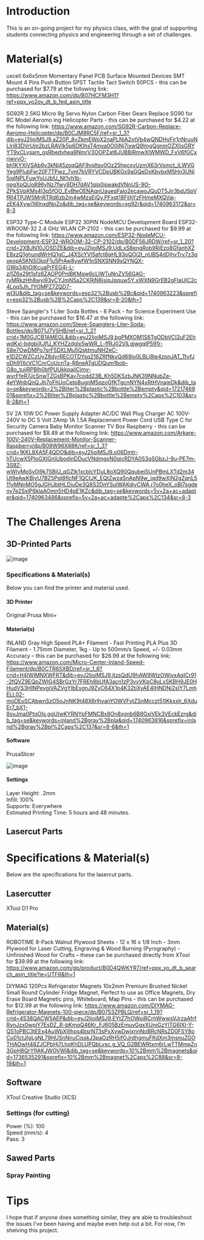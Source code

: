 

# Introduction

This is an on-going project for my physics class, with the goal of supporting students connecting physics and engineering through a set of challenges.

# Material(s)

uxcell 6x6x5mm Momentary Panel PCB Surface Mounted Devices SMT Mount 4 Pins Push Button SPST Tactile Tact Switch 50PCS  - this can be purchased for $7.79 at the following link: https://www.amazon.com/dp/B07HCFM3H1?ref=ppx_yo2ov_dt_b_fed_asin_title

SG92R 2.5KG Micro 9g Servo Nylon Carbon Fiber Gears Replace SG90 for RC Model Aeromo ing Helicopter Parts - this can be purchased for $4.22 at the following link: https://www.amazon.com/SG92R-Carbon-Replace-Aeromo-Helicopter/dp/B0CJM8RC5F/ref=sr_1_3?dib=eyJ2IjoiMSJ9.aZ20P_8vZkmEWpX2naPLNiA2xtVb4wQNDHvFir1nNruuNLIri83DVrUm2bzLRAVIk5p6DKIhsT4mva0O0iNj7ixwQ9lmgQgnmOZXIisGRYYT9xCLysam_gsRbedvhea9NmrV3OOPZat6JUBBiRmwXlWMWD_FxV6fGCxrjwvvO-bh1KYXiVSAb9v3kNI45zoqQAF9vqItsv0Oz25hpcxyUzmX63rVsmct_lLWVGYeg9PlubFer20F7TPwz_7vnt7bVRYVCDpUBKGx9aGQeDxKbvbxM5Hn3UNj5iqINPLFuwYoUJbfJ_Nt1yh1b-npgXpQUo896yNz7fwy9DH7dAV1qip0ipeakdVNnUS-9O-ZPkSVpKMs4I3q5fOO_EvBteOENAqnUaueqFaio2ecawoJQuDT5Jjr3bdJSpVfRI4TPJW5MnRTRd6zb2m4wMzsEjQy.PFxqt18FjjhYzFHmeMXQVaj-zEK4Xywi1l6lnxdNoZo&dib_tag=se&keywords=sg92r&qid=1740963172&sr=8-3

ESP32 Type-C Module ESP32 30PIN NodeMCU Development Board ESP32-WROOM-32 2.4 GHz WLAN CP-2102 - this can be purchased for $9.99 at the following link: https://www.amazon.com/ESP32-NodeMCU-Development-ESP32-WROOM-32-CP-2102/dp/B0DF56JRDW/ref=sr_1_20?crid=2XBJN10JOSDZE&dib=eyJ2IjoiMSJ9.UdLxS8engRob9RiEzo8GfanhXZE8xzQ1ghundWrHQ1gC_J4XScYVl5afct6qHL93oQOi2t_nUBS4dDjhvTrv7z3qxeopA5KNSOkpF1u5PrAw8ywfW1nSNXSNN9sQYNQX-GWq34hOIKcuaPrFEG4j-L-zI1Z6x29t1sfz6ZAOP0PnIBKMqw6cLlWTuNnZV56GAG-ryMRkzHh8wyi93yCYJmN5a2CKRjN8jsjpJqquw5Y.xWXN9GrEB2gFIaUIC2c4Loq5Jh_fYOMPZ7ZQD7-wI3U&dib_tag=se&keywords=esp32%2Busb%2Bc&qid=1740963223&sprefix=esp32%2Busb%2B%2Caps%2C139&sr=8-20&th=1

Steve Spangler's 1 Liter Soda Bottles - 6 Pack - for Science Experiment Use - this can be purchased for $16.47 at the following link: https://www.amazon.com/Steve-Spanglers-Liter-Soda-Bottles/dp/B071J7VSHB/ref=sr_1_2?crid=1M0GJCB1AMEGL&dib=eyJ2IjoiMSJ9.bgPMXOM1S6TgODbVCI2uF2EhwdKxl-bdgbiXJfU_KYHZzdglx5wWR_L-ffRJ02VlLgjwgqlP591r-S8e7OwDMPo7srF5DXLMu5QsktmuNH2eC-e1DZCWZCzUyZ8dyrRECOTDYsq216ZRfNkvQd69io0LBLj8Ie4zpnJAT_TtvfJoDh91XcVC1CnrCoUcnTa-R6neATgUDQum1bob-G8o_tuijRPBlh0bfPUUkkpajlCjmv-wvrFfeR7JcSnwTZGsBPKav7codd23B_Kh5DKSzbJNK39NNubZe-4eYWnbQnQ.Jh7oFhUoCetp8ugnM5qzoGfKTgcnNYN4xRtHVnaieDk&dib_tag=se&keywords=2%2Bliter%2Bplastic%2Bbottle%2Bempty&qid=1721746901&sprefix=2%2Bliter%2Bplastic%2Bbottle%2Bempty%2Caps%2C103&sr=8-2&th=1

5V 2A 10W DC Power Supply Adapter AC/DC Wall Plug Charger AC 100V-240V to DC 5 Volt 2Amp 1A 1.5A Replacement Power Cord USB Type C for Security Camera Baby Monitor Scanner TV Box Raspberry - this can be purchased for $8.49 at the following link: https://www.amazon.com/Arkare-100V-240V-Replacement-Monitor-Scanner-Raspberry/dp/B09W96X88K/ref=sr_1_3?crid=1KKL8XA5F4QDO&dib=eyJ2IjoiMSJ9.o06Dmtr-hTUcwX5PloGXIGnIUbodjnDDucVNdmgxN0qjcRDYA0S3qSGbzJ-9u-PE7m-3S8Z-wWIyMpSy0j9k7SBiU_qGZIk1xcblcYDuL8oXQ90Qqubei5UnPBmLXTd2m34Ut9eAwKBjvU7BZ5Pql8flcNF1QCtJK_EQtZwzaSnApN9w_jqd9wXjN2gZqnL511yMNnMO5gJGHJbtHLDiuDe3Q8S2DnYSulWAKdivCWA.r7o0heX_oBl7sgdeny7e2SxlP6klaAOmn5HD4pE1KZc&dib_tag=se&keywords=5v+2a+ac+adapter&qid=1740963486&sprefix=5v+2a+ac+adapte%2Caps%2C134&sr=8-3

# The Challenges Arena

## 3D-Printed Parts

![image](https://github.com/user-attachments/assets/7efa9d2a-d2e1-4c45-a655-ee21e8b9ea24)

### Specifications & Material(s)
Below you can find the printer and material used.
#### 3D Printer
 Original Prusa Mini+
#### Material(s)

INLAND Gray High Speed PLA+ Filament - Fast Printing PLA Plus 3D Filament - 1.75mm Diameter, 1kg - Up to 500mm/s Speed, +/- 0.03mm Accuracy – this can be purchased for $26.99 at the following link: https://www.amazon.com/Micro-Center-Inland-Speed-Filament/dp/B0CTR6SXBD/ref=sr_1_6?crid=H4IWIMNXWFRT&dib=eyJ2IjoiMSJ9.jtzsQdU9hAW9WIzOWiyxAqICr91-2fQVZ9EQpZWIG4SBrGzYr7FREh8bUfA3acn1zP3vvVKpC8uLxSKBH9JE0HHudVS3HINPevgjVAZVgYIbEsgnJ9ZyC64X1p4K32tjXyAE4IHNDNj2sIY7LmhELL02-moDEuSCAbwnSzO5oJnNK9t48X6rlhvanYOWVFytZSnMcczt51IKkxxIr_6XduEr7_bX1-8svJma0PtqOIs.ggUIwKYRNYpFMNCBx8On8xgnb6B8GxjVEk3VEckEzrg&dib_tag=se&keywords=inland%2Bgray%2Bpla&qid=1740963816&sprefix=inland%2Bgray%2Bpl%2Caps%2C137&sr=8-6&th=1

#### Software
 PrusaSlicer
 
![image](https://github.com/user-attachments/assets/16f9d201-4cf2-425c-83e7-7f85e8d8aec7)

#### Settings
  Layer Height: .2mm \
  Infill: 100% \
  Supports: Everywhere \
  Estimated Printing Time: 5 hours and 48 minutes.

## Lasercut Parts

# Specifications & Material(s)
Below are the specifications for the lasercut parts.
## Lasercutter
 XTool D1 Pro
## Material(s)

ROBOTIME 8-Pack Walnut Plywood Sheets - 12 x 16 x 1/8 Inch - 3mm Plywood for Laser Cutting, Engraving & Wood Burning (Pyrography) - Unfinished Wood for Crafts  – these can be purchased directly from XTool for $39.99 at the following link: https://www.amazon.com/gp/product/B0D4QWKYR7/ref=ppx_yo_dt_b_search_asin_title?ie=UTF8&th=1

DIYMAG 120Pcs Refrigerator Magnets 10x2mm Premium Brushed Nickel Small Round Cylinder Fridge Magnet, Perfect to use as Office Magnets, Dry Erase Board Magnetic pins, Whiteboard, Map Pins - this can be purchased for $12.99 at the following link: https://www.amazon.com/DIYMAG-Refrigerator-Magnets-100-piece/dp/B0753ZPBLQ/ref=sr_1_19?crid=4S38QACW5AEP&dib=eyJ2IjoiMSJ9.EYtZ7hOWoiRCrhWwwsVJrzaAfrfRynJzx0wpiY7EsDZ_R-bKmqQ46Kr_FJ605BzEmuvGgxXUmGzYITG6lXI-Y-QS1oPBC3tEEx4AuWbXIllhps4bsrN73sPxXvwDwjxnnNoBRcNRsZD0FSY8oCu01ctJIgLgNL79HUSnNnuCjsskJ3paOzRH5ifOJrdhgmuFKdXm3msnuZGOTHAOwH48ZJCPbHj7LhqKhDLUPQbLvsc.g_VQ_G2BEWRtxm6rLwTTMmpZn3GpH8QrYflAKJWOVWI&dib_tag=se&keywords=10%2Bmm%2Bmagnets&qid=1736535291&sprefix=10%2Bmm%2Bmagnet%2Caps%2C88&sr=8-19&th=1
## Software
 XTool Creative Studio (XCS)
 ### Settings (for cutting)
  Power (%): 100 \
  Speed (mm/s): 4 \
  Pass: 3
 
## Sawed Parts

### Spray Painting

# Tips

I hope that if anyone does something similar, they are able to troubleshoot the issues I've been having and maybe even help out a bit. For now, I'm shelving this project.
